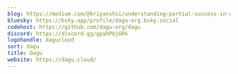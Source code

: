 ```yaml
---
blog: https://medium.com/@kriyanshii/understanding-partial-success-in-dag-systems-building-resilient-workflows-977de786100f
bluesky: https://bsky.app/profile/dagu-org.bsky.social
codehost: https://github.com/dagu-org/dagu
discord: https://discord.gg/gpahPUjGRk
logohandle: dagucloud
sort: dagu
title: Dagu
website: https://dagu.cloud/
---
```

